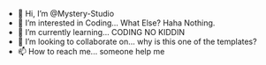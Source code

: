 - 👋 Hi, I’m @Mystery-Studio 
- 👀 I’m interested in Coding... What Else? Haha Nothing.
- 🌱 I’m currently learning... CODING NO KIDDIN
- 💞️ I’m looking to collaborate on... why is this one of the templates?
- 📫 How to reach me... someone help me

<!---
Mystery-Studio/Mystery-Studio is a ✨ special ✨ repository because its `README.md` (this file) appears on your GitHub profile.
You can click the Preview link to take a look at your changes.
--->
